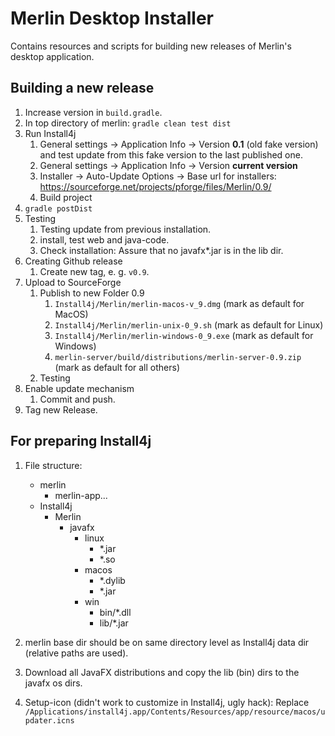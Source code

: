 # Merlin Desktop Installer

Contains resources and scripts for building new releases of Merlin's desktop application.

## Building a new release
1. Increase version in `build.gradle`.
2. In top directory of merlin: `gradle clean test dist`
3. Run Install4j
   1. General settings -> Application Info -> Version __0.1__ (old fake version) and test update from this fake version to the last published one.
   2. General settings -> Application Info -> Version __current version__
   3. Installer -> Auto-Update Options -> Base url for installers: https://sourceforge.net/projects/pforge/files/Merlin/0.9/
   4. Build project
4. `gradle postDist`
5. Testing
   1. Testing update from previous installation.
   2. install, test web and java-code.
   3. Check installation: Assure that no javafx*.jar is in the lib dir.
6. Creating Github release
   1. Create new tag, e. g. `v0.9`.
7. Upload to SourceForge
   1. Publish to new Folder 0.9
      1. `Install4j/Merlin/merlin-macos-v_9.dmg` (mark as default for MacOS)
      2. `Install4j/Merlin/merlin-unix-0_9.sh` (mark as default for Linux)
      3. `Install4j/Merlin/merlin-windows-0_9.exe` (mark as default for Windows)
      4. `merlin-server/build/distributions/merlin-server-0.9.zip` (mark as default for all others)
   2. Testing
8. Enable update mechanism
   1. Commit and push.
9. Tag new Release.


## For preparing Install4j
1. File structure:
   - merlin
     - merlin-app...
   - Install4j
     - Merlin
       - javafx
         - linux
           - *.jar
           - *.so
         - macos
           - *.dylib
           - *.jar
         - win
           - bin/*.dll
           - lib/*.jar
       
2. merlin base dir should be on same directory level as Install4j data dir (relative paths are used).
3. Download all JavaFX distributions and copy the lib (bin) dirs to the javafx os dirs.
4. Setup-icon (didn't work to customize in Install4j, ugly hack):
   Replace ```/Applications/install4j.app/Contents/Resources/app/resource/macos/updater.icns```